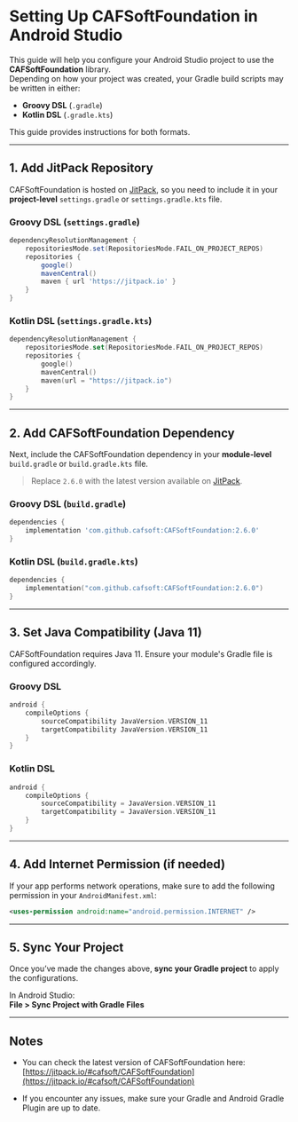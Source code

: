 # Setting Up CAFSoftFoundation in Android Studio

This guide will help you configure your Android Studio project to use the **CAFSoftFoundation** library.  
Depending on how your project was created, your Gradle build scripts may be written in either:

- **Groovy DSL** (`.gradle`)
- **Kotlin DSL** (`.gradle.kts`)

This guide provides instructions for both formats.

---

## 1. Add JitPack Repository

CAFSoftFoundation is hosted on [JitPack](https://jitpack.io), so you need to include it in your **project-level** `settings.gradle` or `settings.gradle.kts` file.

### Groovy DSL (`settings.gradle`)

```groovy
dependencyResolutionManagement {
    repositoriesMode.set(RepositoriesMode.FAIL_ON_PROJECT_REPOS)
    repositories {
        google()
        mavenCentral()
        maven { url 'https://jitpack.io' }
    }
}
```

### Kotlin DSL (`settings.gradle.kts`)

```kotlin
dependencyResolutionManagement {
    repositoriesMode.set(RepositoriesMode.FAIL_ON_PROJECT_REPOS)
    repositories {
        google()
        mavenCentral()
        maven(url = "https://jitpack.io")
    }
}
```

---

## 2. Add CAFSoftFoundation Dependency

Next, include the CAFSoftFoundation dependency in your **module-level** `build.gradle` or `build.gradle.kts` file.

> Replace `2.6.0` with the latest version available on [JitPack](https://jitpack.io/#cafsoft/CAFSoftFoundation).

### Groovy DSL (`build.gradle`)

```groovy
dependencies {
    implementation 'com.github.cafsoft:CAFSoftFoundation:2.6.0'
}
```

### Kotlin DSL (`build.gradle.kts`)

```kotlin
dependencies {
    implementation("com.github.cafsoft:CAFSoftFoundation:2.6.0")
}
```

---

## 3. Set Java Compatibility (Java 11)

CAFSoftFoundation requires Java 11. Ensure your module's Gradle file is configured accordingly.

### Groovy DSL

```groovy
android {
    compileOptions {
        sourceCompatibility JavaVersion.VERSION_11
        targetCompatibility JavaVersion.VERSION_11
    }
}
```

### Kotlin DSL

```kotlin
android {
    compileOptions {
        sourceCompatibility = JavaVersion.VERSION_11
        targetCompatibility = JavaVersion.VERSION_11
    }
}
```

---

## 4. Add Internet Permission (if needed)

If your app performs network operations, make sure to add the following permission in your `AndroidManifest.xml`:

```xml
<uses-permission android:name="android.permission.INTERNET" />
```

---

## 5. Sync Your Project

Once you’ve made the changes above, **sync your Gradle project** to apply the configurations.

In Android Studio:  
**File > Sync Project with Gradle Files**

---

## Notes

- You can check the latest version of CAFSoftFoundation here:  
  [https://jitpack.io/#cafsoft/CAFSoftFoundation](https://jitpack.io/#cafsoft/CAFSoftFoundation)

- If you encounter any issues, make sure your Gradle and Android Gradle Plugin are up to date.
